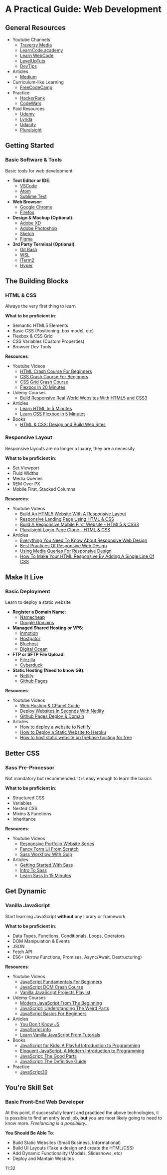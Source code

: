 # A Practical Guide: Web Development

## General Resources
- Youtube Channels
  - [Traversy Media](https://www.youtube.com/user/TechGuyWeb)
  - [LearnCode.academy](https://www.youtube.com/user/learncodeacademy/featured)
  - [Learn WebCode](https://www.youtube.com/user/LearnWebCode/videos)
  - [LevelUpTuts](https://www.youtube.com/user/LevelUpTuts/)
  - [DevTips](https://www.youtube.com/user/DevTipsForDesigners)
- Articles
  - [Medium](https://medium.com/)
- Curriculum-like Learning
  - [FreeCodeCamp](https://www.freecodecamp.org/)
- Practice
  - [HackerRank](https://www.hackerrank.com/)
  - [CodeWars](https://www.codewars.com/)
- Paid Resources
  - [Udemy](https://www.udemy.com/)
  - [Lynda](https://www.lynda.com/)
  - [Udacity](https://www.udacity.com/)
  - [Pluralsight](https://www.pluralsight.com/)

## Getting Started

### Basic Software & Tools
  Basic tools for web development

- **Text Editor or IDE**: 
  - [VSCode](https://code.visualstudio.com/)
  - [Atom](https://atom.io/)
  - [Sublime Text](https://www.sublimetext.com/)
- **Web Browser**:
  - [Google Chrome](https://www.google.com/chrome/)
  - [Firefox](https://www.mozilla.org/en-US/firefox/new/)
- **Design & Mockup (Optional)**:
  - [Adobe XD](https://www.adobe.com/products/xd.html)
  - [Adobe Photoshop](https://www.adobe.com/products/photoshop.html)
  - [Sketch](https://www.sketchapp.com/)
  - [Figma](https://www.figma.com/)
- **3rd Party Terminal (Optional)**:
  - [Git Bash](https://git-scm.com/downloads)
  - [WSL](https://docs.microsoft.com/en-us/windows/wsl/about)
  - [iTerm2](https://www.iterm2.com/)
  - [Hyper](https://hyper.is/)

## The Building Blocks

### HTML & CSS
Always the very first thing to learn

**What to be proficient in**:
- Semantic HTML5 Elements
- Basic CSS (Positioning, box model, etc)
- Flexbox & CSS Grid
- CSS Variables (Custom Properties)
- Browser Dev Tools

**Resources**:
- Youtube Videos
  - [HTML Crash Course For Beginners](https://www.youtube.com/watch?v=UB1O30fR-EE)
  - [CSS Crash Course For Beginners](https://www.youtube.com/watch?v=yfoY53QXEnI)
  - [CSS Grid Crash Course](https://www.youtube.com/watch?v=jV8B24rSN5o)
  - [Flexbox In 20 Minutes](https://www.youtube.com/watch?v=JJSoEo8JSnc)
- Udemy Courses
  - [Build Responsive Real World Websites With HTML5 and CSS3](https://www.udemy.com/design-and-develop-a-killer-website-with-html5-and-css3/)
- Articles
  - [Learn HTML In 5 Minutes](https://medium.freecodecamp.org/learn-html-in-5-minutes-ccd378d2ab72)
  - [Learn CSS Flexbox In 5 Minutes](https://medium.freecodecamp.org/learn-css-flexbox-in-5-minutes-b941f0affc34)
- Books
  - [HTML & CSS: Design and Build Web Sites](https://www.barnesandnoble.com/p/html-css-jon-duckett/1110769868/2684039025388)

### Responsive Layout
Responsive layouts are no longer a luxury, they are a necessity

**What to be proficient in**:
- Set Viewport
- Fluid Widths
- Media Queries
- REM Over PX
- Mobile First, Stacked Columns

**Resources**:
- Youtube Videos
  - [Build An HTML5 Website With A Responsive Layout](https://www.youtube.com/watch?v=Wm6CUkswsNw)
  - [Responsive Landing Page Using HTML & CSS](https://www.youtube.com/watch?v=GJXXf3_dcng)
  - [Build A Responsive Mobile First Website - HTML5 & CSS3](https://www.youtube.com/watch?v=XsEnj-1hG2o)
  - [Pluralsight Login Page Clone - HTML & CSS](https://www.youtube.com/watch?v=wIx1O5Y5EB4)
- Articles
  - [Everything You Need To Know About Responsive Web Design](https://medium.com/swlh/everything-you-need-to-know-about-responsive-web-design-54c2059a7e99)
  - [Best Practices Of Responsive Web Design](https://medium.com/level-up-web/best-practices-of-responsive-web-design-6da8578f65c4)
  - [Using Media Queries For Responsive Design](https://www.smashingmagazine.com/2018/02/media-queries-responsive-design-2018/)
  - [How To Make Your HTML Responsive By Adding A Single Line Of CSS](https://medium.freecodecamp.org/how-to-make-your-html-responsive-by-adding-a-single-line-of-css-2a62de81e431)

## Make It Live

### Basic Deployment
Learn to deploy a static website

- **Register a Domain Name**:
  - [Namecheap](https://www.namecheap.com/)
  - [Google Domains](https://domains.google/#/)
- **Managed Shared Hosting or VPS**:
  - [Inmotion](https://www.inmotionhosting.com/)
  - [Hostgator](https://www.hostgator.com/)
  - [Bluehost](https://www.bluehost.com/)
  - [Digital Ocean](https://www.digitalocean.com/)
- **FTP or SFTP File Upload**:
  - [Filezilla](https://filezilla-project.org/)
  - [Cyberduck](https://cyberduck.io/)
- **Static Hosting (Need to know Git)**:
  - [Netlify](https://www.netlify.com/)
  - [Github Pages](https://pages.github.com/)

**Resources**:
- Youtube Videos
  - [Web Hosting & CPanel Guide](https://www.youtube.com/watch?v=UN7S4zd8h-k)
  - [Deploy Websites In Seconds With Netlify](https://www.youtube.com/watch?v=bjVUqvcCnxM)
  - [Github Pages Deploy & Domain](https://www.youtube.com/watch?v=SKXkC4SqtRk)
- Articles
  - [How to deploy a website to Netlify](https://medium.com/the-codelog/how-to-deploy-a-website-to-netlify-35274f478144)
  - [How to Deploy a Static Website to Heroku](https://medium.com/@adityaniloi/how-to-deploy-a-static-website-to-heroku-49d55e07cb94)
  - [How to host static website on firebase hosting for free](https://medium.com/@aleemuddin13/how-to-host-static-website-on-firebase-hosting-for-free-9de8917bebf2)

## Better CSS

### Sass Pre-Processor
Not mandatory but recommended. It is easy enough to learn the basics

**What to be proficient in**:
- Structured CSS
- Variables
- Nested CSS
- Mixins & Functions
- Inheritance

**Resources**:
- Youtube Videos
  - [Responsive Portfolio Website Series](https://www.youtube.com/watch?v=gYzHS-n2gqU&list=PLillGF-RfqbYoGoCjKoMOkVznV6aSXKzU)
  - [Fancy Form UI From Scratch](https://www.youtube.com/watch?v=AiTdhLc8JCo)
  - [Sass Workflow With Gulp](https://www.youtube.com/watch?v=rmXVmfx3rNo)
- Articles
  - [Getting Started With Sass](https://medium.com/@thejasonfile/getting-started-with-sass-dedb271bdf5a)
  - [Intro To Sass](https://codeburst.io/intro-to-sass-386eb8f2e005)
  - [Learn Sass In 15 Minutes](https://tutorialzine.com/2016/01/learn-sass-in-15-minutes)

## Get Dynamic

### Vanilla JavaScript
Start learning JavaScript **without** any library or framework

**What to be proficient in**:
- Data Types, Functions, Conditionals, Loops, Operators
- DOM Manipulation & Events
- JSON
- Fetch API
- ES6+ (Arrow Functions, Promises, Async/Await, Destructuring)

**Resources**:
- Youtube Videos
  - [JavaScript Fundamentals For Beginners](https://www.youtube.com/watch?v=vEROU2XtPR8)
  - [JavaScript DOM Crash Course](https://www.youtube.com/watch?v=0ik6X4DJKCc&list=PLillGF-RfqbYE6Ik_EuXA2iZFcE082B3s)
  - [Vanilla JavaScript Projects Playlist](https://www.youtube.com/watch?v=vEROU2XtPR8&list=PLillGF-RfqbbnEGy3ROiLWk7JMCuSyQtX)
- Udemy Courses
  - [Modern JavaScript From The Beginning](https://www.udemy.com/modern-javascript-from-the-beginning/)
  - [JavaScript: Understanding The Weird Parts](https://www.udemy.com/understand-javascript/)
  - [JavaScript Basics For Beginners](https://www.udemy.com/javascript-basics-for-beginners/)
- Articles
  - [You Don't Know JS](https://github.com/getify/You-Dont-Know-JS)
  - [JavaScript.info](https://javascript.info/)
  - [Learn Vanilla JavaScript From Tutorials](https://medium.mybridge.co/learn-plain-javascript-from-top-tutorials-for-the-past-year-v-2018-d964bc597a45)
- Books
  - [JavaScript for Kids: A Playful Introduction to Programming](https://www.amazon.com/JavaScript-Kids-Playful-Introduction-Programming/dp/1593274084/)
  - [Eloquent JavaScript, A Modern Introduction to Programming](https://www.amazon.com/Eloquent-JavaScript-Modern-Introduction-Programming/dp/1593275846/)
  - [JavaScript: The Good Parts](https://www.amazon.com/JavaScript-Good-Parts-Douglas-Crockford/dp/0596517742/)
  - [JavaScript: The Definitive Guide](https://www.amazon.com/JavaScript-Definitive-Guide-Activate-Guides/dp/0596805527)
- Practice
  - [JavaScript30](https://javascript30.com/)

## You're Skill Set

### Basic Front-End Web Developer
At this point, if successfully learnt and practiced the above technologies, it is possible to find an entry level job, **but** you are most likely going to need to know more.
*Freelancing is a possibility...*

**You Should Be Able To**:
- Build Static Websites (Small Business, Informational)
- Build UI Layouts (Take a design and create the HTML/CSS)
- Add Dynamic Functionality (Modals, Slideshows, etc)
- Deploy and Mantain Wesbites

11:32
